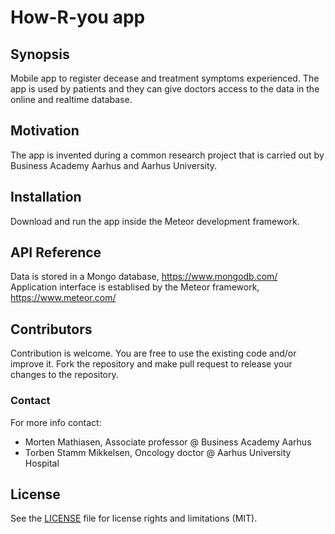 # How-R-you app #

## Synopsis

Mobile app to register decease and treatment symptoms experienced. The app is used by patients and they can give doctors access to the data in the online and realtime database.

## Motivation

The app is invented during a common research project that is carried out by Business Academy Aarhus and Aarhus University.

## Installation

Download and run the app inside the Meteor development framework.

## API Reference

Data is stored in a Mongo database, https://www.mongodb.com/
Application interface is establised by the Meteor framework, https://www.meteor.com/

## Contributors

Contribution is welcome. You are free to use the existing code and/or improve it. Fork the repository and make pull request to release your changes to the repository.

### Contact ###

For more info contact:
* Morten Mathiasen, Associate professor @ Business Academy Aarhus
* Torben Stamm Mikkelsen, Oncology doctor @ Aarhus University Hospital

## License

See the [LICENSE](LICENSE.md) file for license rights and limitations (MIT).

